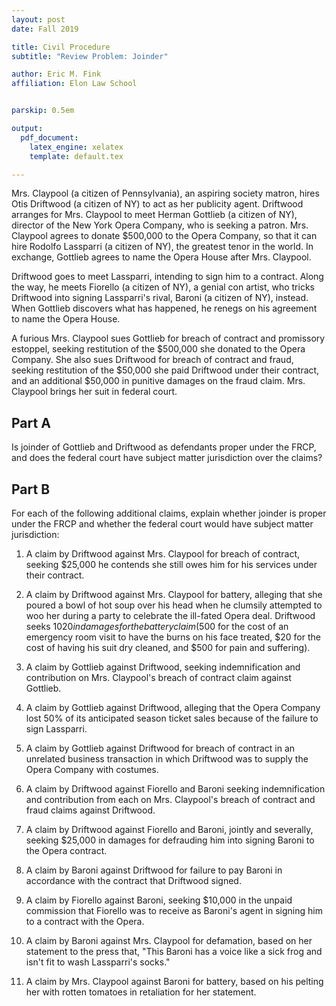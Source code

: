 ```yaml
---
layout: post 
date: Fall 2019 

title: Civil Procedure
subtitle: "Review Problem: Joinder"

author: Eric M. Fink
affiliation: Elon Law School 


parskip: 0.5em 

output: 
  pdf_document:
    latex_engine: xelatex
    template: default.tex

---
```


Mrs. Claypool (a citizen of Pennsylvania), an aspiring society matron, hires Otis Driftwood (a citizen of NY) to act as her publicity agent. Driftwood arranges for Mrs. Claypool to meet Herman Gottlieb (a citizen of NY), director of the New York Opera Company, who is seeking a patron. Mrs. Claypool agrees to donate $500,000 to the Opera Company, so that it can hire Rodolfo Lassparri (a citizen of NY), the greatest tenor in the world. In exchange, Gottlieb agrees to name the Opera House after Mrs. Claypool. 

Driftwood goes to meet Lassparri, intending to sign him to a contract. Along the way, he meets Fiorello (a citizen of NY), a genial con artist, who tricks Driftwood into signing Lassparri's rival, Baroni (a citizen of NY), instead. When Gottlieb discovers what has happened, he renegs on his agreement to name the Opera House. 

A furious Mrs. Claypool sues Gottlieb for breach of contract and promissory estoppel, seeking restitution of the $500,000 she donated to the Opera Company. She also sues Driftwood for breach of contract and fraud, seeking restitution of the $50,000 she paid Driftwood under their contract, and an additional $50,000 in punitive damages on the fraud claim. Mrs. Claypool brings her suit in federal court. 

## Part A

Is joinder of Gottlieb and Driftwood as defendants proper under the FRCP, and does the federal court have subject matter jurisdiction over the claims?

## Part B 

For each of the following additional claims, explain whether joinder is proper under the FRCP and whether the federal court would have subject matter jurisdiction: 

1. A claim by Driftwood against Mrs. Claypool for breach of contract, seeking $25,000 he contends she still owes him for his services under their contract.

2. A claim by Driftwood against Mrs. Claypool for battery, alleging that she poured a bowl of hot soup over his head when he clumsily attempted to woo her during a party to celebrate the ill-fated Opera deal. Driftwood seeks $1020 in damages for the battery claim ($500 for the cost of an emergency room visit to have the burns on his face treated, $20 for the cost of having his suit dry cleaned, and $500 for pain and suffering). 

3. A claim by Gottlieb against Driftwood, seeking indemnification and contribution on Mrs. Claypool's breach of contract claim against Gottlieb. 

4. A claim by Gottlieb against Driftwood, alleging that the Opera Company lost 50% of its anticipated season ticket sales because of the failure to sign Lassparri. 

5. A claim by Gottlieb against Driftwood for breach of contract in an unrelated business transaction in which Driftwood was to supply the Opera Company with costumes. 

6. A claim by Driftwood against Fiorello and Baroni seeking indemnification and contribution from each on Mrs. Claypool's breach of contract and fraud claims against Driftwood. 

7. A claim by Driftwood against Fiorello and Baroni, jointly and severally, seeking $25,000 in damages for defrauding him into signing Baroni to the Opera contract. 

8. A claim by Baroni against Driftwood for failure to pay Baroni in accordance with the contract that Driftwood signed. 

9. A claim by Fiorello against Baroni, seeking $10,000 in the unpaid commission that Fiorello was to receive as Baroni's agent in signing him to a contract with the Opera. 

10. A claim by Baroni against Mrs. Claypool for defamation, based on her statement to the press that, "This Baroni has a voice like a sick frog and isn't fit to wash Lassparri's socks." 

11. A claim by Mrs. Claypool against Baroni for battery, based on his pelting her with rotten tomatoes in retaliation for her statement. 